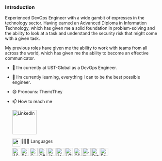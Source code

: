 ### Introduction

Experienced DevOps Engineer with a wide gambit of expresses in the technology 
sector. Having earned an Advanced Diploma in Information Technology, 
which has given me a solid foundation in problem-solving and the ability 
to look at a task and understand the security risk that might come 
with a given task.

My previous roles have given me the ability to work with teams from all across 
the world, which has given me the ability to become an effective communicator.  

- 🔭 I’m currently at UST-Global as a DevOps Engineer.
- 🌱 I’m currently learning, everything I can to be the best possible engineer.
- 😄 Pronouns: Them/They
- 📫 How to reach me

    [<img align="center" alt="LinkedIn" width="80" src="https://golflifenavigators.com/wp-content/uploads/2018/09/linkedin-logo.png" />]( https://www.linkedin.com/in/benjamin-saul-mcculloch/)

    <img align="left" alt="" width="26px" src="" />

- 👨🏻‍💻 Languages
    
    <img align="left" alt="ASP.Net" width="26px" src="https://pics.freeicons.io/uploads/icons/png/14621971553750220-512.png" />
    <img align="left" alt="Bash" width="26px" src="https://community.infoblox.com/t5/image/serverpage/image-id/2195iA290BF7E3BA6064D/image-size/large/is-moderation-mode/true?v=v2&px=999" />
    <img align="left" alt="C" width="26px" src="https://cdn.iconscout.com/icon/free/png-512/c-programming-569564.png" />
    <img align="left" alt="C#" width="26px" src="https://iconape.com/wp-content/files/sh/51404/svg/c--4.svg" />
    <img align="left" alt="Java" width="26px" src="https://icons-for-free.com/iconfiles/png/512/java+icon-1320167912601224138.png" />
    <img align="left" alt="JavaScript" width="26px" src="https://cdn.iconscout.com/icon/free/png-512/javascript-2752148-2284965.png" />
    <img align="left" alt="HTML 5" width="26px" src="https://icons-for-free.com/iconfiles/png/512/icon++html+icon-1320194800994962643.png" />
    <img align="left" alt="CSS" width="26px" src="https://icon-library.com/images/css3-icon/css3-icon-10.jpg" />
    <img align="left" alt=".Net" width="26px" src="https://upload.wikimedia.org/wikipedia/commons/thumb/e/ee/.NET_Core_Logo.svg/1200px-.NET_Core_Logo.svg.png" />
    <img align="left" alt="Python" width="26px" src="https://upload.wikimedia.org/wikipedia/commons/thumb/c/c3/Python-logo-notext.svg/768px-Python-logo-notext.svg.png" />
    <img align="left" alt="Powershell" width="26px" src="https://4.bp.blogspot.com/-VnHaVPAfOms/XDepW52T1BI/AAAAAAAAGQo/ZzujNs2KPkEmmtF1Astea01BkZ6RGStswCLcBGAs/s1600/powershell.png" />